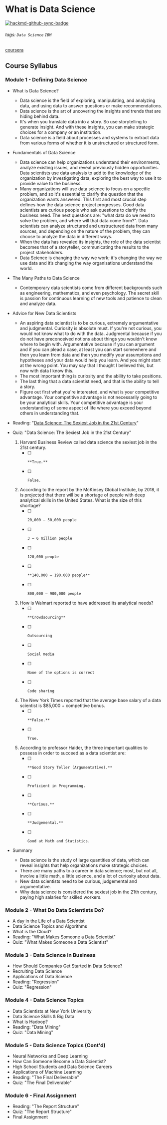 # What is Data Science

[![hackmd-github-sync-badge](https://hackmd.io/0dLFQpzLROKJAmKW8ZOJbg/badge)](https://hackmd.io/0dLFQpzLROKJAmKW8ZOJbg)


###### tags: `Data Science` `IBM`
[coursera](https://www.coursera.org/learn/what-is-datascience/home/welcome)

## Course Syllabus
### Module 1 - Defining Data Science
- What is Data Science?
    - Data science is the field of exploring, manipulating, and analyzing data, and using data to answer questions or make recommendations.
    - Data science is the art of uncovering the insights and trends that are hiding behind data. 
    - It's when you translate data into a story. So use storytelling to generate insight. And with these insights, you can make strategic choices for a company or an institution.
    - Data science is a field about processes and systems to extract data from various forms of whether it is unstructured or structured form.
- Fundamentals of Data Science
    -  Data science can help organizations understand their environments, analyze existing issues, and reveal previously hidden opportunities. Data scientists use data analysis to add to the knowledge of the organization by investigating data, exploring the best way to use it to provide value to the business.
    -  Many organizations will use data science to focus on a specific problem, and so it's essential to clarify the question that the organization wants answered. This first and most crucial step defines how the data science project progresses. Good data scientists are curious people who ask questions to clarify the business need. The next questions are: "what data do we need to solve the problem, and where will that data come from?". Data scientists can analyze structured and unstructured data from many sources, and depending on the nature of the problem, they can choose to analyze the data in different ways.
    -  When the data has revealed its insights, the role of the data scientist becomes that of a storyteller, communicating the results to the project stakeholders.
    -  Data Science is changing the way we work; it's changing the way we use data and it’s changing the way organisations understand the world.
- The Many Paths to Data Science
    - Contemporary data scientists come from different backgrounds such as engineering, mathematics, and even psychology. The secret skill is passion for continuous learning of new tools and patience to clean and analyze data.
- Advice for New Data Scientists
    - An aspiring data scientist is to be curious, extremely argumentative and judgmental. Curiosity is absolute must. If you're not curious, you would not know what to do with the data. Judgmental because if you do not have preconceived notions about things you wouldn't know where to begin with. Argumentative because if you can argument and if you can plead a case, at least you can start somewhere and then you learn from data and then you modify your assumptions and hypotheses and your data would help you learn. And you might start at the wrong point. You may say that I thought I believed this, but now with data I know this.
    - The most important thing is curiosity and the ability to take positions.
    - The last thing that a data scientist need, and that is the ability to tell a story.
    - Figure out first what you're interested, and what is your competitive advantage. Your competitive advantage is not necessarily going to be your analytical skills. Your competitive advantage is your understanding of some aspect of life where you exceed beyond others in understanding that.
 
- Reading: "[Data Science: The Sexiest Job in the 21st Century](https://d3c33hcgiwev3.cloudfront.net/_6d61ac58f5add7fa68ed404a51b2618d_Datascience_Orientation_Defining_Data_Science_Reading.pdf?Expires=1599264000&Signature=XMkBo8UF8DQlJfHsH~ssp2Dg~4KKRD9iEDc9EEVNoB4mQiRJg4S-1uHn41ueZz2ck~rgotBoZjqO4HfKz4CS9dLB4wVHQlIGBQsKIxhgeeh3A47aIvipkK1uvaAlwifxjEadc0MfJywQLqgv0cUa~6lS-7eWZ5pNP6VmiQ8Jfi4_&Key-Pair-Id=APKAJLTNE6QMUY6HBC5A)"
- Quiz: "Data Science: The Sexiest Job in the 21st Century"
    1. Harvard Business Review called data science the sexiest job in the 21st century.
        - [ ]     **True.**
        - [ ]     False.
    2. According to the report by the McKinsey Global Institute, by 2018, it is projected that there will be a shortage of people with deep analytical skills in the United States. What is the size of this shortage?
        - [ ]     20,000 – 50,000 people
        - [ ]     3 – 6 million people
        - [ ]     120,000 people
        - [ ]     **140,000 – 190,000 people**
        - [ ]     800,000 – 900,000 people

    3. How is Walmart reported to have addressed its analytical needs?
        - [ ]     **Crowdsourcing**
        - [ ]     Outsourcing
        - [ ]     Social media
        - [ ]     None of the options is correct
        - [ ]     Code sharing
    4. The New York Times reported that the average base salary of a data scientist is $85,000 + competitive bonus.
        - [ ]     **False.**
        - [ ]     True.

    5. According to professor Haider, the three important qualities to possess in order to succeed as a data scientist are:
        - [ ]     **Good Story Teller (Argumentative).**
        - [ ]     Proficient in Programming.
        - [ ]     **Curious.**
        - [ ]     **Judgemental.**
        - [ ]     Good at Math and Statistics.

- Summary
    - Data science is the study of large quantities of data, which can reveal insights that help organizations make strategic choices.
    - There are many paths to a career in data science; most, but not all, involve a little math, a little science, and a lot of curiosity about data.
    - New data scientists need to be curious, judgemental and argumentative.
    - Why data science is considered the sexiest job in the 21th century, paying high salaries for skilled workers.

### Module 2 - What Do Data Scientists Do?
- A day in the Life of a Data Scientist
- Data Science Topics and Algorithms
- What is the Cloud?
- Reading: "What Makes Someone a Data Scientist"
- Quiz: "What Makes Someone a Data Scientist"

### Module 3 - Data Science in Business
- How Should Companies Get Started in Data Science?
- Recruiting Data Science
- Applications of Data Science
- Reading: "Regression"
- Quiz: "Regression"

### Module 4 - Data Science Topics
- Data Scientists at New York University
- Data Science Skills & Big Data
- What is Hadoop?
- Reading: "Data Mining"
- Quiz: "Data Mining"

### Module 5 - Data Science Topics (Cont'd)
- Neural Networks and Deep Learning
- How Can Someone Become a Data Scientist?
- High School Students and Data Science Careers
- Applications of Machine Learning
- Reading: "The Final Deliverable"
- Quiz: "The Final Deliverable"

### Module 6 - Final Assignment
- Reading: "The Report Structure"
- Quiz: "The Report Structure"
- Final Assignment
